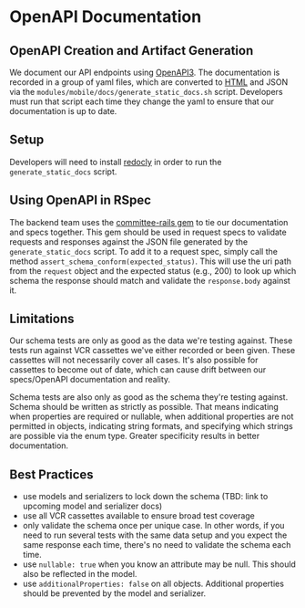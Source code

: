 # OpenAPI Documentation

## OpenAPI Creation and Artifact Generation

We document our API endpoints using [OpenAPI3](https://swagger.io/specification/). The documentation is recorded in a group of yaml files, which are converted to [HTML](VAMobile/documentation/docs/Engineering/BackEnd/API/index.md) and JSON via the `modules/mobile/docs/generate_static_docs.sh` script. Developers must run that script each time they change the yaml to ensure that our documentation is up to date.

## Setup

Developers will need to install [redocly](https://redocly.com/docs/cli/installation#install-globally) in order to run the `generate_static_docs` script.

## Using OpenAPI in RSpec

The backend team uses the [committee-rails gem](https://github.com/willnet/committee-rails) to tie our documentation and specs together. This gem should be used in request specs to validate requests and responses against the JSON file generated by the `generate_static_docs` script. To add it to a request spec, simply call the method `assert_schema_conform(expected_status)`. This will use the uri path from the `request` object and the expected status (e.g., 200) to look up which schema the response should match and validate the `response.body` against it.

## Limitations

Our schema tests are only as good as the data we're testing against. These tests run against VCR cassettes we've either recorded or been given. These cassettes will not necessarily cover all cases. It's also possible for cassettes to become out of date, which can cause drift between our specs/OpenAPI documentation and reality.

Schema tests are also only as good as the schema they're testing against. Schema should be written as strictly as possible. That means indicating when properties are required or nullable, when additional properties are not permitted in objects, indicating string formats, and specifying which strings are possible via the enum type. Greater specificity results in better documentation.

## Best Practices

- use models and serializers to lock down the schema (TBD: link to upcoming model and serializer docs)
- use all VCR cassettes available to ensure broad test coverage
- only validate the schema once per unique case. In other words, if you need to run several tests with the same data setup and you expect the same response each time, there's no need to validate the schema each time.
- use `nullable: true` when you know an attribute may be null. This should also be reflected in the model.
- use `additionalProperties: false` on all objects. Additional properties should be prevented by the model and serializer.
